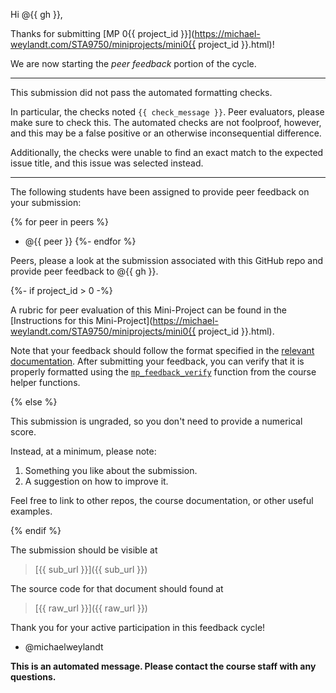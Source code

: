 Hi @{{ gh }},

Thanks for submitting [MP 0{{ project_id }}](https://michael-weylandt.com/STA9750/miniprojects/mini0{{ project_id }}.html)!

We are now starting the *peer feedback* portion of the cycle.

---

This submission did not pass the automated formatting checks. 

In particular, the checks noted `{{ check_message }}`. Peer evaluators, 
please make sure to check this. The automated checks are not foolproof, 
however, and this may be a false positive or an otherwise inconsequential 
difference.

Additionally, the checks were unable to find an exact match to the expected
issue title, and this issue was selected instead. 

---

The following students have been assigned to provide peer feedback
on your submission: 

{% for peer in peers %}
- @{{ peer }}
{%- endfor %}

Peers, please a look at the submission associated with 
this GitHub repo and provide peer feedback to @{{ gh }}.

{%- if project_id > 0 -%}

A rubric for peer evaluation of this Mini-Project can be found
in the [Instructions for this Mini-Project](https://michael-weylandt.com/STA9750/miniprojects/mini0{{ project_id }}.html).

Note that your feedback should follow the format specified 
in the [relevant documentation](https://michael-weylandt.com/STA9750/miniprojects.html#peer-feedback).
After submitting your feedback, you can verify that it is properly formatted
using the [`mp_feedback_verify`](https://michael-weylandt.com/STA9750/tips.html#verify-peer-feedback-properly-formatted)
function from the course helper functions. 

{% else %}

This submission is ungraded, so you don't need to provide a numerical score.

Instead, at a minimum, please note: 

1. Something you like about the submission.
2. A suggestion on how to improve it.

Feel free to link to other repos, the course documentation, or other useful
examples.

{% endif %}

The submission should be visible at 

> [{{ sub_url }}]({{ sub_url }})

The source code for that document should found at 

> [{{ raw_url }}]({{ raw_url }})

Thank you for your active participation in this feedback cycle!

- @michaelweylandt

**This is an automated message. Please contact the course staff with any questions.**
